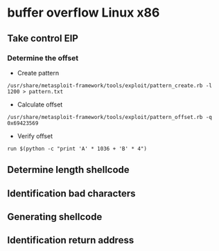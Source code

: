 # buffer overflow Linux x86

## Take control EIP

### Determine the offset

- Create pattern
```shell
/usr/share/metasploit-framework/tools/exploit/pattern_create.rb -l 1200 > pattern.txt
```

- Calculate offset
```shell
/usr/share/metasploit-framework/tools/exploit/pattern_offset.rb -q 0x69423569
```

- Verify offset
```shell
run $(python -c "print 'A' * 1036 + 'B' * 4")
```

## Determine length shellcode

## Identification bad characters

## Generating shellcode

## Identification return address

